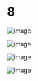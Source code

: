 # 8

![image](https://github.com/LeeMinGyu23/8/assets/117800561/84b84c86-5370-4992-be39-4f187ae6d9be)


![image](https://github.com/LeeMinGyu23/8/assets/117800561/21292e0f-e395-4960-9249-8523a8096a4c)

![image](https://github.com/LeeMinGyu23/8/assets/117800561/0fef811e-bd56-496f-86ae-03fa7e274967)


![image](https://github.com/LeeMinGyu23/8/assets/117800561/f0f6f58b-21a6-4785-b9ba-9d0b30e18292)
